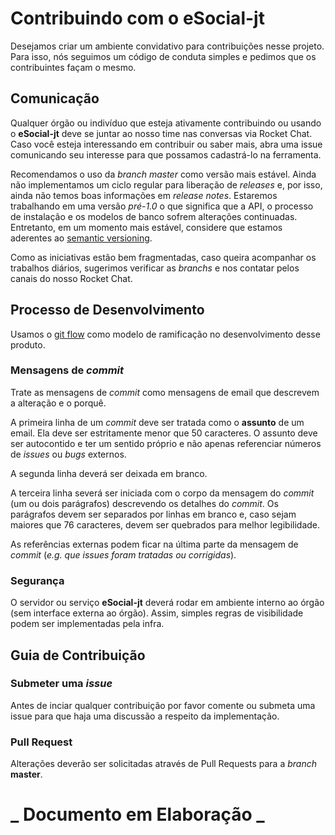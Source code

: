 # Contribuindo com o **eSocial-jt**

Desejamos criar um ambiente convidativo para contribuições nesse projeto. Para
isso, nós seguimos um código de conduta simples e pedimos que os contribuintes
façam o mesmo.

## Comunicação

Qualquer órgão ou indivíduo que esteja ativamente contribuindo ou usando o
**eSocial-jt** deve se juntar ao nosso time nas conversas via Rocket Chat. Caso
você esteja interessando em contribuir ou saber mais, abra uma issue comunicando
seu interesse para que possamos cadastrá-lo na ferramenta.

Recomendamos o uso da _branch master_ como versão mais estável. Ainda não
implementamos um ciclo regular para liberação de _releases_ e, por isso, ainda
não temos boas informações em _release notes_. Estaremos trabalhando em uma
versão _pré-1.0_ o que significa que a API, o processo de instalação e os
modelos de banco sofrem alterações continuadas. Entretanto, em um momento mais
estável, considere que estamos aderentes ao [semantic
versioning](http://semver.org/lang/pt-BR/).

Como as iniciativas estão bem fragmentadas, caso queira acompanhar os trabalhos
diários, sugerimos verificar as _branchs_ e nos contatar pelos canais do nosso
Rocket Chat.

## Processo de Desenvolvimento

Usamos o [git flow](http://nvie.com/posts/a-successful-git-branching-model/)
como modelo de ramificação no desenvolvimento desse produto.

### Mensagens de _commit_

Trate as mensagens de _commit_ como mensagens de email que descrevem a alteração
e o porquê.

A primeira linha de um _commit_ deve ser tratada como o **assunto** de um email.
Ela deve ser estritamente menor que 50 caracteres. O assunto deve ser
autocontido e ter um sentido próprio e não apenas referenciar números de
_issues_ ou _bugs_ externos.

A segunda linha deverá ser deixada em branco.

A terceira linha severá ser iniciada com o corpo da mensagem do _commit_ (um ou
dois parágrafos) descrevendo os detalhes do _commit_. Os parágrafos devem ser
separados por linhas em branco e, caso sejam maiores que 76 caracteres, devem
ser quebrados para melhor legibilidade.

As referências externas podem ficar na última parte da mensagem de _commit_
(_e.g. que issues foram tratadas ou corrigidas_).

### Segurança

O servidor ou serviço **eSocial-jt** deverá rodar em ambiente interno ao órgão
(sem interface externa ao órgão). Assim, simples regras de visibilidade podem
ser implementadas pela infra.

## Guia de Contribuição

### Submeter uma _issue_

Antes de inciar qualquer contribuição por favor comente ou submeta uma issue
para que haja uma discussão a respeito da implementação.

### Pull Request

Alterações deverão ser solicitadas através de Pull Requests para a _branch_
**master**.

# **_ Documento em Elaboração _**

